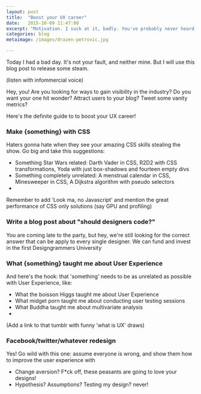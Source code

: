 ```yaml
---
layout: post
title:  "Boost your UX career"
date:   2015-10-09 11:47:00	
excerpt: "Motivation. I suck at it, badly. You've probably never heard of Dražen Petrović. He was one of the"
categories: blog
metaimage: /images/drazen-petrovic.jpg

---
```


Today I had a bad day. It's not your fault, and neither mine. But I will use this blog post to release some steam. 

(listen with infommercial voice)

Hey, you! Are you looking for ways to gain visibility in the industry? Do you want your one hit wonder? Attract users to your blog? Tweet some vanity metrics?

Here's the definite guide to to boost your UX career!

### Make {something} with CSS

Haters gonna hate when they see your amazing CSS skills stealing the show. Go big and take this suggestions:

* Something Star Wars related: Darth Vader in CSS, R2D2 with CSS transformations, Yoda with just box-shadows and fourteen empty divs
* Something completely unrelated: A menstrual calendar in CSS, Minesweeper in CSS, A Dijkstra algorithm with pseudo selectors
* 

Remember to add 'Look ma, no Javascript' and mention the great performance of CSS only solutions (say GPU and profiling)

### Write a blog post about "should designers code?"

You are coming late to the party, but hey, we're still looking for the correct answer that can be apply to every single designer. We can fund and invest in the first Designgrammers University

### What {something} taught me about User Experience

And here's the hook: that 'something' needs to be as unrelated as possible with User Experience, like:

* What the boisson Higgs taught me about User Experience
* What midget porn taught me about conducting user testing sessions
* What Buddha taught me about multivariate analysis
* 

(Add a link to that tumblr with funny 'what is UX' draws)

### Facebook/twitter/whatever redesign

Yes! Go wild with this one: assume everyone is wrong, and show them how to improve the user experience with 

* Change aversion? F*ck off, these peasants are going to love your designs!
* Hypothesis? Assumptions? Testing my design? never!